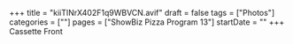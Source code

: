 +++
title = "kiiTINrX402F1q9WBVCN.avif"
draft = false
tags = ["Photos"]
categories = [""]
pages = ["ShowBiz Pizza Program 13"]
startDate = ""
+++
Cassette Front
